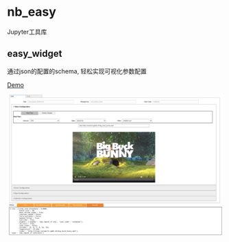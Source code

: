 # nb_easy

Jupyter工具库

## easy_widget

通过json的配置的schema, 轻松实现可视化参数配置

[Demo](http://shiori.erlangai.cn/bookmark/1627353957/archive/)

![](examples/easy_widget/nbeasy_widget.png)
